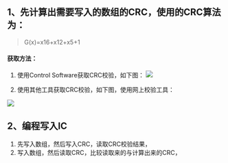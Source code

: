 ## 1、先计算出需要写入的数组的CRC，使用的CRC算法为：
> G(x)=x16+x12+x5+1
#### 获取方法：
1. 使用Control Software获取CRC校验，如下图：
   ![](G:\mics\log\log\other\7755\img\control_software_crc.png)

2. 使用其他工具获取CRC校验，如下图，使用网上校验工具：

![](G:\mics\log\log\other\7755\img\online_tool_crc.png)

## 2、编程写入IC

1. 先写入数组，然后写入CRC，读取CRC校验结果，
2. 写入数组，然后读取CRC，比较读取来的与计算出来的CRC，